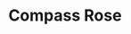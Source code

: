 ---
title: "Compass Rose"
description: "This piece is a meditation on direction. The compass rose, with its warm colors and precise symmetry, becomes a mandala of decisions. Each cardinal point is a possibility, each line a story yet to be drawn. I wanted to transform a navigation instrument into a contemplative object, where the journey is not only physical but also emotional. It’s a work about direction, about choice, about the art of getting lost in order to be found."
image: "@assets/projects/17.webp"
---